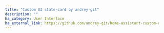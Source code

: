 ```yaml
---
title: "Custom UI state-card by andrey-git"
description: ""
ha_category: User Interface
ha_external_link: https://github.com/andrey-git/home-assistant-custom-ui
---
```

